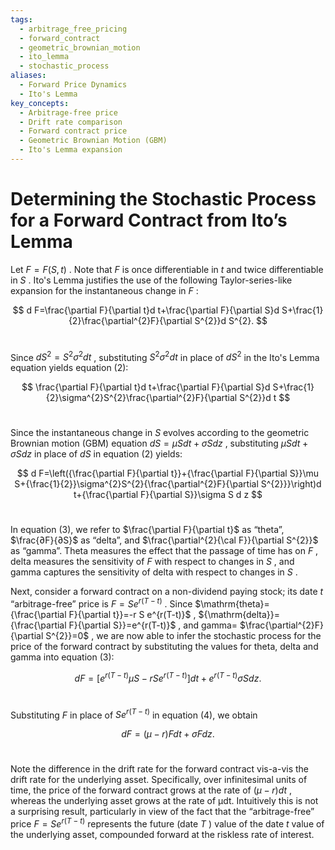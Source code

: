 ```yaml
---
tags:
  - arbitrage_free_pricing
  - forward_contract
  - geometric_brownian_motion
  - ito_lemma
  - stochastic_process
aliases:
  - Forward Price Dynamics
  - Ito's Lemma
key_concepts:
  - Arbitrage-free price
  - Drift rate comparison
  - Forward contract price
  - Geometric Brownian Motion (GBM)
  - Ito's Lemma expansion
---
```


# Determining the Stochastic Process for a Forward Contract from Ito’s Lemma 

Let $F=F(S,t)$ . Note that $F$ is once differentiable in $t$ and twice differentiable in $S$ . Ito's Lemma justifies the use of the following Taylor-series-like expansion for the instantaneous change in $F$ : 

$$ d F=\frac{\partial F}{\partial t}d t+\frac{\partial F}{\partial S}d S+\frac{1}{2}\frac{\partial^{2}F}{\partial S^{2}}d S^{2}. $$ 

Since $d S^{2}=S^{2}\sigma^{2}d t$ , substituting $S^{2}\sigma^{2}d t$ in place of $d S^{2}$ in the Ito's Lemma equation yields equation (2): 

$$ \frac{\partial F}{\partial t}d t+\frac{\partial F}{\partial S}d S+\frac{1}{2}\sigma^{2}S^{2}\frac{\partial^{2}F}{\partial S^{2}}d t $$ 

Since the instantaneous change in $S$ evolves according to the geometric Brownian motion (GBM) equation $d S=\mu S d t+\sigma S d z$ , substituting $\mu S d t+\sigma S d z$ in place of $d S$ in equation (2) yields: 

$$ d F=\left({\frac{\partial F}{\partial t}}+{\frac{\partial F}{\partial S}}\mu S+{\frac{1}{2}}\sigma^{2}S^{2}{\frac{\partial^{2}F}{\partial S^{2}}}\right)d t+{\frac{\partial F}{\partial S}}\sigma S d z $$ 

In equation (3), we refer to $\frac{\partial F}{\partial t}$ as “theta”, $\frac{∂F}{∂S}$ as “delta”, and $\frac{\partial^{2}{\cal F}}{\partial S^{2}}$ as “gamma”. Theta measures the effect that the passage of time has on $F$ , delta measures the sensitivity of $F$ with respect to changes in $S$ , and gamma captures the sensitivity of delta with respect to changes in $S$ . 

Next, consider a forward contract on a non-dividend paying stock; its date $t$ “arbitrage-free” price is $F=S e^{r(T-t)}$ . Since $\mathrm{theta}={\frac{\partial F}{\partial t}}=-r S e^{r(T-t)}$ , ${\mathrm{delta}}={\frac{\partial F}{\partial S}}=e^{r(T-t)}$ , and $\mathrm{{gamma}=}$ $\frac{\partial^{2}F}{\partial S^{2}}=0$ , we are now able to infer the stochastic process for the price of the forward contract by substituting the values for theta, delta and gamma into equation (3): 

$$ d F=[e^{r(T-t)}\mu S-r S e^{r(T-t)}]d t+e^{r(T-t)}\sigma S d z. $$ 

Substituting $F$ in place of $S e^{r(T-t)}$ in equation (4), we obtain 

$$ d F=(\mu-r)F d t+\sigma F d z. $$ 

Note the difference in the drift rate for the forward contract vis-a-vis the drift rate for the underlying asset. Specifically, over infinitesimal units of time, the price of the forward contract grows at the rate of $(\mu-r)d t$ , whereas the underlying asset grows at the rate of µdt. Intuitively this is not a surprising result, particularly in view of the fact that the “arbitrage-free” price $F=S e^{r(T-t)}$ represents the future (date $T$ ) value of the date $t$ value of the underlying asset, compounded forward at the riskless rate of interest.